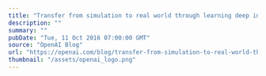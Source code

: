 ```yaml
---
title: "Transfer from simulation to real world through learning deep inverse dynamics model"
description: ""
summary: ""
pubDate: "Tue, 11 Oct 2016 07:00:00 GMT"
source: "OpenAI Blog"
url: "https://openai.com/blog/transfer-from-simulation-to-real-world-through-learning-deep-inverse-dynamics-model"
thumbnail: "/assets/openai_logo.png"
---
```


